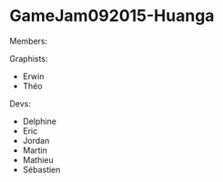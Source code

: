 # GameJam092015-Huanga


Members:

Graphists:
- Erwin
- Théo

Devs:
- Delphine
- Eric
- Jordan
- Martin
- Mathieu
- Sébastien
